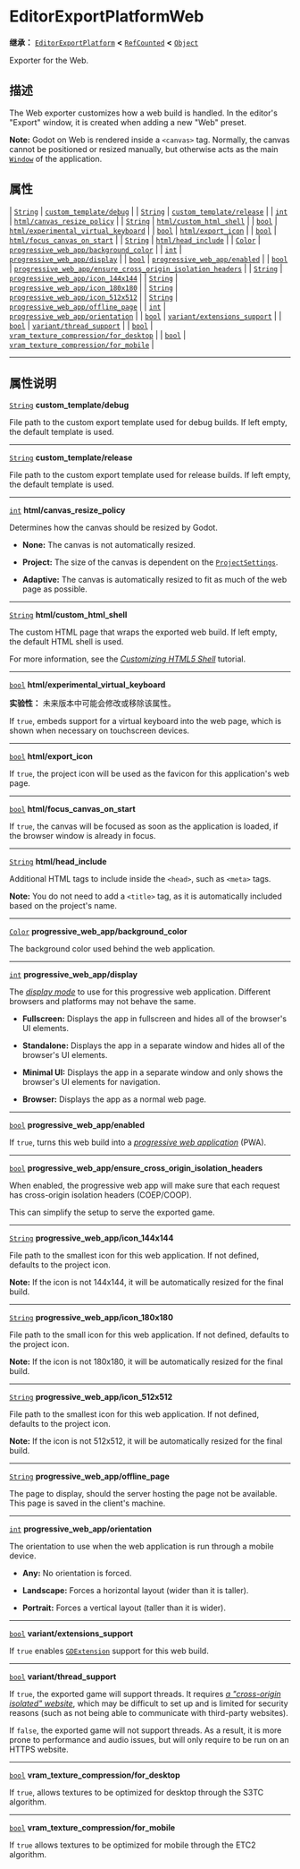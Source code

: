 <!-- ⚠ 请勿编辑本文件 ⚠ -->
<!-- 本文档使用脚本从 WeDot 引擎源码仓库生成。 -->
<!-- 生成脚本：https://github.com/WeDot-Engine/WeDot/tree/4.3/doc/tools/make_md.py； -->
<!-- 原文件：https://github.com/WeDot-Engine/WeDot/tree/4.3/platform/web/doc_classes/EditorExportPlatformWeb.xml。 -->

<div id="_class_editorexportplatformweb"></div>

# EditorExportPlatformWeb

**继承：** [`EditorExportPlatform`](class_editorexportplatform.md) **<** [`RefCounted`](class_refcounted.md) **<** [`Object`](class_object.md)

Exporter for the Web.

## 描述

The Web exporter customizes how a web build is handled. In the editor's "Export" window, it is created when adding a new "Web" preset.

 **Note:** Godot on Web is rendered inside a `<canvas>` tag. Normally, the canvas cannot be positioned or resized manually, but otherwise acts as the main [`Window`](class_window.md) of the application.

## 属性

| [`String`](class_string.md) | [`custom_template/debug`](#class_editorexportplatformweb_property_custom_template/debug)                                                                         |
| [`String`](class_string.md) | [`custom_template/release`](#class_editorexportplatformweb_property_custom_template/release)                                                                     |
| [`int`](class_int.md)       | [`html/canvas_resize_policy`](#class_editorexportplatformweb_property_html/canvas_resize_policy)                                                                 |
| [`String`](class_string.md) | [`html/custom_html_shell`](#class_editorexportplatformweb_property_html/custom_html_shell)                                                                       |
| [`bool`](class_bool.md)     | [`html/experimental_virtual_keyboard`](#class_editorexportplatformweb_property_html/experimental_virtual_keyboard)                                               |
| [`bool`](class_bool.md)     | [`html/export_icon`](#class_editorexportplatformweb_property_html/export_icon)                                                                                   |
| [`bool`](class_bool.md)     | [`html/focus_canvas_on_start`](#class_editorexportplatformweb_property_html/focus_canvas_on_start)                                                               |
| [`String`](class_string.md) | [`html/head_include`](#class_editorexportplatformweb_property_html/head_include)                                                                                 |
| [`Color`](class_color.md)   | [`progressive_web_app/background_color`](#class_editorexportplatformweb_property_progressive_web_app/background_color)                                           |
| [`int`](class_int.md)       | [`progressive_web_app/display`](#class_editorexportplatformweb_property_progressive_web_app/display)                                                             |
| [`bool`](class_bool.md)     | [`progressive_web_app/enabled`](#class_editorexportplatformweb_property_progressive_web_app/enabled)                                                             |
| [`bool`](class_bool.md)     | [`progressive_web_app/ensure_cross_origin_isolation_headers`](#class_editorexportplatformweb_property_progressive_web_app/ensure_cross_origin_isolation_headers) |
| [`String`](class_string.md) | [`progressive_web_app/icon_144x144`](#class_editorexportplatformweb_property_progressive_web_app/icon_144x144)                                                   |
| [`String`](class_string.md) | [`progressive_web_app/icon_180x180`](#class_editorexportplatformweb_property_progressive_web_app/icon_180x180)                                                   |
| [`String`](class_string.md) | [`progressive_web_app/icon_512x512`](#class_editorexportplatformweb_property_progressive_web_app/icon_512x512)                                                   |
| [`String`](class_string.md) | [`progressive_web_app/offline_page`](#class_editorexportplatformweb_property_progressive_web_app/offline_page)                                                   |
| [`int`](class_int.md)       | [`progressive_web_app/orientation`](#class_editorexportplatformweb_property_progressive_web_app/orientation)                                                     |
| [`bool`](class_bool.md)     | [`variant/extensions_support`](#class_editorexportplatformweb_property_variant/extensions_support)                                                               |
| [`bool`](class_bool.md)     | [`variant/thread_support`](#class_editorexportplatformweb_property_variant/thread_support)                                                                       |
| [`bool`](class_bool.md)     | [`vram_texture_compression/for_desktop`](#class_editorexportplatformweb_property_vram_texture_compression/for_desktop)                                           |
| [`bool`](class_bool.md)     | [`vram_texture_compression/for_mobile`](#class_editorexportplatformweb_property_vram_texture_compression/for_mobile)                                             |

<!-- rst-class:: classref-section-separator -->

---

## 属性说明

<div id="_class_editorexportplatformweb_property_custom_template/debug"></div>

[`String`](class_string.md) **custom_template/debug** <div id="class_editorexportplatformweb_property_custom_template/debug"></div>

File path to the custom export template used for debug builds. If left empty, the default template is used.

<!-- rst-class:: classref-item-separator -->

---

<div id="_class_editorexportplatformweb_property_custom_template/release"></div>

[`String`](class_string.md) **custom_template/release** <div id="class_editorexportplatformweb_property_custom_template/release"></div>

File path to the custom export template used for release builds. If left empty, the default template is used.

<!-- rst-class:: classref-item-separator -->

---

<div id="_class_editorexportplatformweb_property_html/canvas_resize_policy"></div>

[`int`](class_int.md) **html/canvas_resize_policy** <div id="class_editorexportplatformweb_property_html/canvas_resize_policy"></div>

Determines how the canvas should be resized by Godot.

- **None:** The canvas is not automatically resized.

- **Project:** The size of the canvas is dependent on the [`ProjectSettings`](class_projectsettings.md).

- **Adaptive:** The canvas is automatically resized to fit as much of the web page as possible.

<!-- rst-class:: classref-item-separator -->

---

<div id="_class_editorexportplatformweb_property_html/custom_html_shell"></div>

[`String`](class_string.md) **html/custom_html_shell** <div id="class_editorexportplatformweb_property_html/custom_html_shell"></div>

The custom HTML page that wraps the exported web build. If left empty, the default HTML shell is used.

For more information, see the [*Customizing HTML5 Shell*](../tutorials/platform/web/customizing_html5_shell) tutorial.

<!-- rst-class:: classref-item-separator -->

---

<div id="_class_editorexportplatformweb_property_html/experimental_virtual_keyboard"></div>

[`bool`](class_bool.md) **html/experimental_virtual_keyboard** <div id="class_editorexportplatformweb_property_html/experimental_virtual_keyboard"></div>

**实验性：** 未来版本中可能会修改或移除该属性。

If `true`, embeds support for a virtual keyboard into the web page, which is shown when necessary on touchscreen devices.

<!-- rst-class:: classref-item-separator -->

---

<div id="_class_editorexportplatformweb_property_html/export_icon"></div>

[`bool`](class_bool.md) **html/export_icon** <div id="class_editorexportplatformweb_property_html/export_icon"></div>

If `true`, the project icon will be used as the favicon for this application's web page.

<!-- rst-class:: classref-item-separator -->

---

<div id="_class_editorexportplatformweb_property_html/focus_canvas_on_start"></div>

[`bool`](class_bool.md) **html/focus_canvas_on_start** <div id="class_editorexportplatformweb_property_html/focus_canvas_on_start"></div>

If `true`, the canvas will be focused as soon as the application is loaded, if the browser window is already in focus.

<!-- rst-class:: classref-item-separator -->

---

<div id="_class_editorexportplatformweb_property_html/head_include"></div>

[`String`](class_string.md) **html/head_include** <div id="class_editorexportplatformweb_property_html/head_include"></div>

Additional HTML tags to include inside the `<head>`, such as `<meta>` tags.

 **Note:** You do not need to add a `<title>` tag, as it is automatically included based on the project's name.

<!-- rst-class:: classref-item-separator -->

---

<div id="_class_editorexportplatformweb_property_progressive_web_app/background_color"></div>

[`Color`](class_color.md) **progressive_web_app/background_color** <div id="class_editorexportplatformweb_property_progressive_web_app/background_color"></div>

The background color used behind the web application.

<!-- rst-class:: classref-item-separator -->

---

<div id="_class_editorexportplatformweb_property_progressive_web_app/display"></div>

[`int`](class_int.md) **progressive_web_app/display** <div id="class_editorexportplatformweb_property_progressive_web_app/display"></div>

The [*display mode*](https://developer.mozilla.org/en-US/docs/Web/Manifest/display/) to use for this progressive web application. Different browsers and platforms may not behave the same.

- **Fullscreen:** Displays the app in fullscreen and hides all of the browser's UI elements.

- **Standalone:** Displays the app in a separate window and hides all of the browser's UI elements.

- **Minimal UI:** Displays the app in a separate window and only shows the browser's UI elements for navigation.

- **Browser:** Displays the app as a normal web page.

<!-- rst-class:: classref-item-separator -->

---

<div id="_class_editorexportplatformweb_property_progressive_web_app/enabled"></div>

[`bool`](class_bool.md) **progressive_web_app/enabled** <div id="class_editorexportplatformweb_property_progressive_web_app/enabled"></div>

If `true`, turns this web build into a [*progressive web application*](https://en.wikipedia.org/wiki/Progressive_web_app) (PWA).

<!-- rst-class:: classref-item-separator -->

---

<div id="_class_editorexportplatformweb_property_progressive_web_app/ensure_cross_origin_isolation_headers"></div>

[`bool`](class_bool.md) **progressive_web_app/ensure_cross_origin_isolation_headers** <div id="class_editorexportplatformweb_property_progressive_web_app/ensure_cross_origin_isolation_headers"></div>

When enabled, the progressive web app will make sure that each request has cross-origin isolation headers (COEP/COOP).

This can simplify the setup to serve the exported game.

<!-- rst-class:: classref-item-separator -->

---

<div id="_class_editorexportplatformweb_property_progressive_web_app/icon_144x144"></div>

[`String`](class_string.md) **progressive_web_app/icon_144x144** <div id="class_editorexportplatformweb_property_progressive_web_app/icon_144x144"></div>

File path to the smallest icon for this web application. If not defined, defaults to the project icon.

 **Note:** If the icon is not 144x144, it will be automatically resized for the final build.

<!-- rst-class:: classref-item-separator -->

---

<div id="_class_editorexportplatformweb_property_progressive_web_app/icon_180x180"></div>

[`String`](class_string.md) **progressive_web_app/icon_180x180** <div id="class_editorexportplatformweb_property_progressive_web_app/icon_180x180"></div>

File path to the small icon for this web application. If not defined, defaults to the project icon.

 **Note:** If the icon is not 180x180, it will be automatically resized for the final build.

<!-- rst-class:: classref-item-separator -->

---

<div id="_class_editorexportplatformweb_property_progressive_web_app/icon_512x512"></div>

[`String`](class_string.md) **progressive_web_app/icon_512x512** <div id="class_editorexportplatformweb_property_progressive_web_app/icon_512x512"></div>

File path to the smallest icon for this web application. If not defined, defaults to the project icon.

 **Note:** If the icon is not 512x512, it will be automatically resized for the final build.

<!-- rst-class:: classref-item-separator -->

---

<div id="_class_editorexportplatformweb_property_progressive_web_app/offline_page"></div>

[`String`](class_string.md) **progressive_web_app/offline_page** <div id="class_editorexportplatformweb_property_progressive_web_app/offline_page"></div>

The page to display, should the server hosting the page not be available. This page is saved in the client's machine.

<!-- rst-class:: classref-item-separator -->

---

<div id="_class_editorexportplatformweb_property_progressive_web_app/orientation"></div>

[`int`](class_int.md) **progressive_web_app/orientation** <div id="class_editorexportplatformweb_property_progressive_web_app/orientation"></div>

The orientation to use when the web application is run through a mobile device.

- **Any:** No orientation is forced.

- **Landscape:** Forces a horizontal layout (wider than it is taller).

- **Portrait:** Forces a vertical layout (taller than it is wider).

<!-- rst-class:: classref-item-separator -->

---

<div id="_class_editorexportplatformweb_property_variant/extensions_support"></div>

[`bool`](class_bool.md) **variant/extensions_support** <div id="class_editorexportplatformweb_property_variant/extensions_support"></div>

If `true` enables [`GDExtension`](class_gdextension.md) support for this web build.

<!-- rst-class:: classref-item-separator -->

---

<div id="_class_editorexportplatformweb_property_variant/thread_support"></div>

[`bool`](class_bool.md) **variant/thread_support** <div id="class_editorexportplatformweb_property_variant/thread_support"></div>

If `true`, the exported game will support threads. It requires [*a "cross-origin isolated" website*](https://web.dev/articles/coop-coep), which may be difficult to set up and is limited for security reasons (such as not being able to communicate with third-party websites).

If `false`, the exported game will not support threads. As a result, it is more prone to performance and audio issues, but will only require to be run on an HTTPS website.

<!-- rst-class:: classref-item-separator -->

---

<div id="_class_editorexportplatformweb_property_vram_texture_compression/for_desktop"></div>

[`bool`](class_bool.md) **vram_texture_compression/for_desktop** <div id="class_editorexportplatformweb_property_vram_texture_compression/for_desktop"></div>

If `true`, allows textures to be optimized for desktop through the S3TC algorithm.

<!-- rst-class:: classref-item-separator -->

---

<div id="_class_editorexportplatformweb_property_vram_texture_compression/for_mobile"></div>

[`bool`](class_bool.md) **vram_texture_compression/for_mobile** <div id="class_editorexportplatformweb_property_vram_texture_compression/for_mobile"></div>

If `true` allows textures to be optimized for mobile through the ETC2 algorithm.

[^virtual]: 本方法通常需要用户覆盖才能生效。
[^const]: 本方法无副作用，不会修改该实例的任何成员变量。
[^vararg]: 本方法除了能接受在此处描述的参数外，还能够继续接受任意数量的参数。
[^constructor]: 本方法用于构造某个类型。
[^static]: 调用本方法无需实例，可直接使用类名进行调用。
[^operator]: 本方法描述的是使用本类型作为左操作数的有效运算符。
[^bitfield]: 这个值是由下列位标志构成位掩码的整数。
[^void]: 无返回值。
